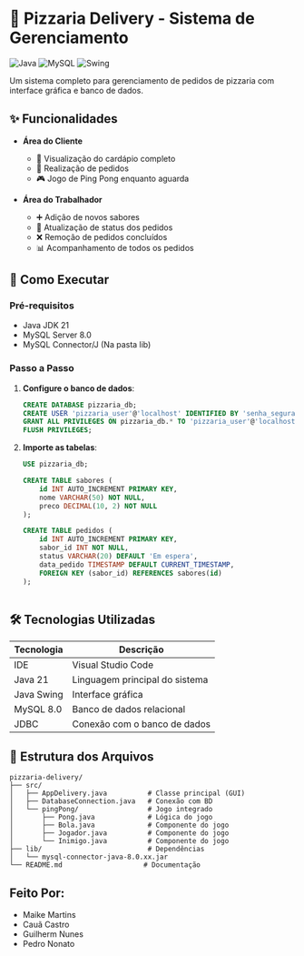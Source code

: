 # 🍕 Pizzaria Delivery - Sistema de Gerenciamento

![Java](https://img.shields.io/badge/Java-21-orange)
![MySQL](https://img.shields.io/badge/MySQL-8.0-blue)
![Swing](https://img.shields.io/badge/Java%20Swing-GUI-yellowgreen)

Um sistema completo para gerenciamento de pedidos de pizzaria com interface gráfica e banco de dados.

## ✨ Funcionalidades

- **Área do Cliente**
  - 📝 Visualização do cardápio completo
  - 🛒 Realização de pedidos
  - 🎮 Jogo de Ping Pong enquanto aguarda

- **Área do Trabalhador**
  - ➕ Adição de novos sabores
  - 🔄 Atualização de status dos pedidos
  - ❌ Remoção de pedidos concluídos
  - 📊 Acompanhamento de todos os pedidos

## 🚀 Como Executar

### Pré-requisitos
- Java JDK 21
- MySQL Server 8.0
- MySQL Connector/J (Na pasta lib)

### Passo a Passo
1. **Configure o banco de dados**:
   ```sql
   CREATE DATABASE pizzaria_db;
   CREATE USER 'pizzaria_user'@'localhost' IDENTIFIED BY 'senha_segura';
   GRANT ALL PRIVILEGES ON pizzaria_db.* TO 'pizzaria_user'@'localhost';
   FLUSH PRIVILEGES;
2. **Importe as tabelas**:
   ```sql
   USE pizzaria_db;
   
   CREATE TABLE sabores (
       id INT AUTO_INCREMENT PRIMARY KEY,
       nome VARCHAR(50) NOT NULL,
       preco DECIMAL(10, 2) NOT NULL
   );
   
   CREATE TABLE pedidos (
       id INT AUTO_INCREMENT PRIMARY KEY,
       sabor_id INT NOT NULL,
       status VARCHAR(20) DEFAULT 'Em espera',
       data_pedido TIMESTAMP DEFAULT CURRENT_TIMESTAMP,
       FOREIGN KEY (sabor_id) REFERENCES sabores(id)
   );
  
   ```

## 🛠 Tecnologias Utilizadas

| Tecnologia        | Descrição                         |
|-------------------|-----------------------------------|
| IDE               | Visual Studio Code                |
| Java 21           | Linguagem principal do sistema    |
| Java Swing        | Interface gráfica                 |
| MySQL 8.0         | Banco de dados relacional         |
| JDBC              | Conexão com o banco de dados      |

## 📁 Estrutura dos Arquivos

```plaintext
pizzaria-delivery/
├── src/
│   ├── AppDelivery.java          # Classe principal (GUI)
│   ├── DatabaseConnection.java   # Conexão com BD
│   └── pingPong/                 # Jogo integrado
│       ├── Pong.java             # Lógica do jogo
│       ├── Bola.java             # Componente do jogo
│       ├── Jogador.java          # Componente do jogo
│       └── Inimigo.java          # Componente do jogo
├── lib/                          # Dependências
│   └── mysql-connector-java-8.0.xx.jar
└── README.md                    # Documentação
```

## Feito Por:
- Maike Martins
- Cauã Castro
- Guilherm Nunes
- Pedro Nonato

